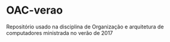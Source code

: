 # OAC-verao
Repositório usado na disciplina de Organização e arquitetura de computadores ministrada no verão de 2017
